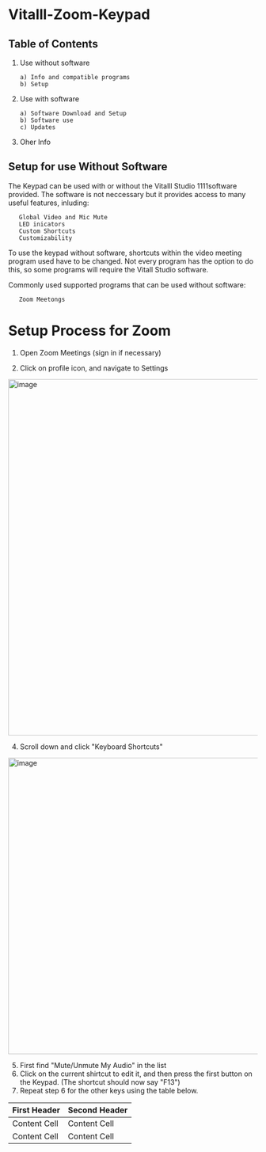 # Vitalll-Zoom-Keypad

## Table of Contents
1. Use without software

       a) Info and compatible programs
       b) Setup

3. Use with software
   
       a) Software Download and Setup
       b) Software use
       c) Updates
4. Oher Info


## Setup for use **Without** Software 

The Keypad can be used with or without the Vitalll Studio 1111software provided. The software is not neccessary but it provides access to many useful features, inluding:

       Global Video and Mic Mute
       LED inicators
       Custom Shortcuts
       Customizability 

To use the keypad without software, shortcuts within the video meeting program used have to be changed. Not every program has the option to do this, so some programs will require the Vitall Studio software. 

Commonly used supported programs that can be used without software:

       Zoom Meetongs

# Setup Process for Zoom

1. Open Zoom Meetings (sign in if necessary)

3. Click on profile icon, and navigate to Settings

<img width="720" alt="image" src="https://github.com/kwalczuk/Vitalll-Zoom-Keypad/assets/44985287/b5997d9b-6eea-4f11-bd8d-2143fa96682b">

4. Scroll down and click "Keyboard Shortcuts"
<img width="599" alt="image" src="https://github.com/kwalczuk/Vitalll-Zoom-Keypad/assets/44985287/89640dea-3779-4698-a3ac-437eae8a3047">

5. First find "Mute/Unmute My Audio" in the list
6. Click on the current shirtcut to edit it, and then press the first button on the Keypad. (The shortcut should now say "F13")
7. Repeat step 6 for the other keys using the table below.


| First Header  | Second Header |
| ------------- | ------------- |
| Content Cell  | Content Cell  |
| Content Cell  | Content Cell  |
